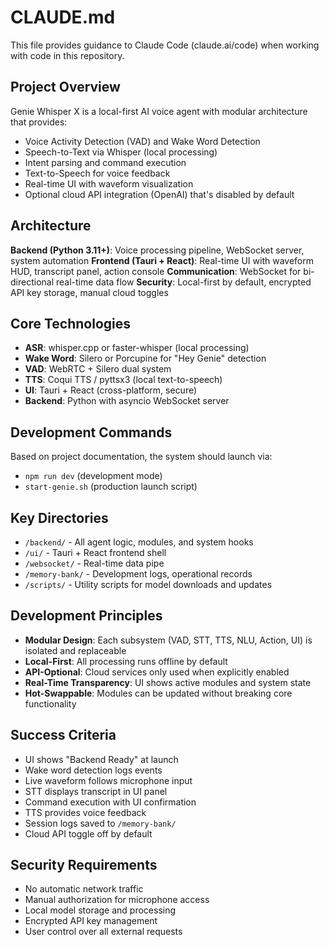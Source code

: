 # CLAUDE.md

This file provides guidance to Claude Code (claude.ai/code) when working with code in this repository.

## Project Overview

Genie Whisper X is a local-first AI voice agent with modular architecture that provides:
- Voice Activity Detection (VAD) and Wake Word Detection
- Speech-to-Text via Whisper (local processing)
- Intent parsing and command execution
- Text-to-Speech for voice feedback
- Real-time UI with waveform visualization
- Optional cloud API integration (OpenAI) that's disabled by default

## Architecture

**Backend (Python 3.11+)**: Voice processing pipeline, WebSocket server, system automation
**Frontend (Tauri + React)**: Real-time UI with waveform HUD, transcript panel, action console
**Communication**: WebSocket for bi-directional real-time data flow
**Security**: Local-first by default, encrypted API key storage, manual cloud toggles

## Core Technologies

- **ASR**: whisper.cpp or faster-whisper (local processing)
- **Wake Word**: Silero or Porcupine for "Hey Genie" detection
- **VAD**: WebRTC + Silero dual system
- **TTS**: Coqui TTS / pyttsx3 (local text-to-speech)
- **UI**: Tauri + React (cross-platform, secure)
- **Backend**: Python with asyncio WebSocket server

## Development Commands

Based on project documentation, the system should launch via:
- `npm run dev` (development mode)
- `start-genie.sh` (production launch script)

## Key Directories

- `/backend/` - All agent logic, modules, and system hooks
- `/ui/` - Tauri + React frontend shell  
- `/websocket/` - Real-time data pipe
- `/memory-bank/` - Development logs, operational records
- `/scripts/` - Utility scripts for model downloads and updates

## Development Principles

- **Modular Design**: Each subsystem (VAD, STT, TTS, NLU, Action, UI) is isolated and replaceable
- **Local-First**: All processing runs offline by default
- **API-Optional**: Cloud services only used when explicitly enabled
- **Real-Time Transparency**: UI shows active modules and system state
- **Hot-Swappable**: Modules can be updated without breaking core functionality

## Success Criteria

- UI shows "Backend Ready" at launch
- Wake word detection logs events
- Live waveform follows microphone input
- STT displays transcript in UI panel
- Command execution with UI confirmation
- TTS provides voice feedback
- Session logs saved to `/memory-bank/`
- Cloud API toggle off by default

## Security Requirements

- No automatic network traffic
- Manual authorization for microphone access
- Local model storage and processing
- Encrypted API key management
- User control over all external requests